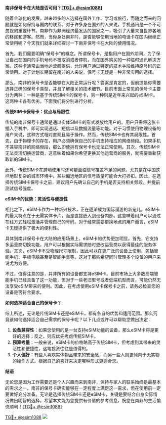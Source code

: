 **南非保号卡在大陆是否可用？[[TG💪+ @esim1088](https://t.me/s/esim1088)]**

随着全球化的发展，越来越多的人选择在国外工作、学习或旅行，而随之而来的问题就是如何保持与国内的联系。对于许多身在国外的人来说，手机通讯是一个不可忽视的重要环节。南非作为非洲经济最发达的国家之一，吸引了大量来自世界各地的移民和游客。然而，当你身处南非时，是否能够使用当地的电话卡在国内继续正常使用呢？今天我们就来详细探讨一下南非保号卡在大陆的使用情况。

首先，我们需要明确“保号卡”的概念。所谓保号卡，是指用户在国外期间，为了保证自己在国内的手机号码不被取消或者停机，而在国外购买的一种临时通讯解决方案。这种卡通常由当地运营商提供，允许用户通过特定的技术手段维持原号码的正常使用。对于计划长期留在南非的人来说，保号卡无疑是一种非常实用的选择。

那么，南非的保号卡是否能够在大陆正常运行呢？答案是肯定的，但前提是你需要选择正确的保号卡类型，并且了解相关的技术细节。目前市面上常见的保号卡主要分为两种：一种是基于传统SIM卡的保号卡，另一种则是近年来兴起的eSIM卡。这两种卡各有优劣，下面我们将分别进行分析。

**传统SIM卡保号卡：优点与局限性**

传统的南非保号卡通常是通过实体SIM卡的形式发放给用户的。用户只需将这张卡插入手机中，即可实现通话、短信以及数据流量等功能。对于习惯使用物理设备的用户来说，这种方式相对直观且易于操作。然而，传统SIM卡也有其局限性。首先，由于物理卡的存在，用户必须确保自己的手机支持相应的网络频段。如果手机不兼容南非的网络频段，那么即使拥有保号卡也无法正常使用。其次，传统SIM卡无法灵活切换运营商，这意味着如果你希望更换其他运营商的服务，就需要重新获取新的SIM卡。

此外，传统SIM卡在跨境使用时还可能面临信号覆盖不足的问题。尤其是在中国这样地形复杂的城市环境中，某些偏远地区的信号质量可能会大打折扣。因此，在选择传统SIM卡保号卡之前，建议用户先确认自己的手机是否支持相关频段，并提前测试信号强度。

**eSIM卡的优势：灵活性与便捷性**

相比之下，eSIM卡作为一种新兴技术，正在逐渐成为国际漫游的新宠儿。eSIM卡的最大特点在于无需实体卡片，而是直接嵌入到设备内部。这意味着用户可以通过在线方式轻松激活并管理自己的号码。对于经常需要更换地点的用户而言，eSIM卡无疑提供了极大的便利性。

具体到南非保号卡在大陆的应用场景上，eSIM卡的优势更加明显。首先，它支持多运营商切换功能，用户可以根据实际需求随时更改运营商以获得最佳的服务体验。其次，eSIM卡不受物理尺寸限制，因此可以在更广泛的设备上使用，包括智能手机、平板电脑甚至是智能手表等。这对于那些希望同时管理多个设备的用户来说尤为方便。

不过，值得注意的是，并非所有的设备都支持eSIM卡。目前市场上大多数高端智能手机已经具备了这一功能，但对于一些老旧型号或者低端机型而言，可能仍然无法享受eSIM带来的便利。因此，在考虑使用eSIM卡保号卡之前，请务必检查您的设备是否符合要求。

**如何选择适合自己的保号卡？**

综上所述，无论是传统SIM卡还是eSIM卡，都有各自的优势和适用范围。那么究竟该如何选择适合自己需求的保号卡呢？以下几点或许可以帮助您做出决定：

1. **设备兼容性**：如果您使用的是一台支持eSIM功能的设备，那么eSIM卡将是更好的选择；反之，则应优先考虑传统SIM卡。
2. **预算考量**：一般来说，eSIM卡的价格略高于传统SIM卡，但考虑到其带来的灵活性和便捷性，这笔投资往往是值得的。
3. **个人偏好**：有些人喜欢实体物品带来的安全感，而另一些人则更倾向于无实物的操作方式。根据自己的喜好来决定哪种形式更适合您。

**结语**

无论您是因为工作需要还是个人兴趣而来到南非，保持与家人的联系始终是最基本的需求之一。南非的保号卡确实能够在一定程度上满足这一需求，但在使用前一定要做好充分准备。无论是选择传统SIM卡还是eSIM卡，关键是要结合自身实际情况做出明智的选择。希望本文能为您提供有价值的参考信息，祝您在南非的生活愉快顺利！[[TG💪+ @esim1088](https://t.me/s/esim1088)]

[TG💪+ @esim1088](https://t.me/s/esim1088) ![](https://i.postimg.cc/4NQfJmqS/Snipaste-2025-05-13-00-14-12.png)